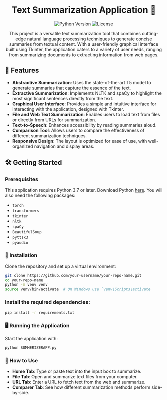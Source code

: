 

<h1 align="center">Text Summarization Application 📝</h1>

<p align="center">
  <img src="https://img.shields.io/badge/python-v3.7+-blue.svg" alt="Python Version">
  <img src="https://img.shields.io/badge/License-MIT-blue.svg" alt="License">
</p>

<p align="center">
This project is a versatile text summarization tool that combines cutting-edge natural language processing techniques to generate concise summaries from textual content. With a user-friendly graphical interface built using Tkinter, the application caters to a variety of user needs, ranging from summarizing documents to extracting information from web pages.
</p>

## 🚀 Features

- **Abstractive Summarization**: Uses the state-of-the-art T5 model to generate summaries that capture the essence of the text.
- **Extractive Summarization**: Implements NLTK and spaCy to highlight the most significant sentences directly from the text.
- **Graphical User Interface**: Provides a simple and intuitive interface for interacting with the application, designed with Tkinter.
- **File and Web Text Summarization**: Enables users to load text from files or directly from URLs for summarization.
- **Text-to-Speech**: Enhances accessibility by reading summaries aloud.
- **Comparison Tool**: Allows users to compare the effectiveness of different summarization techniques.
- **Responsive Design**: The layout is optimized for ease of use, with well-organized navigation and display areas.

## 🛠 Getting Started

### Prerequisites

This application requires Python 3.7 or later. Download Python [here](https://www.python.org/downloads/). You will also need the following packages:

- `torch`
- `transformers`
- `tkinter`
- `nltk`
- `spaCy`
- `BeautifulSoup`
- `pyttsx3`
- `pyaudio`

### 🔧 Installation

Clone the repository and set up a virtual environment:

```bash
git clone https://github.com/your-username/your-repo-name.git
cd your-repo-name
python -m venv venv
source venv/bin/activate  # On Windows use `venv\Scripts\activate
```
### Install the required dependencies:
```bash
pip install -r requirements.txt
```

### 🖥️ Running the Application

Start the application with:

```bash
python SUMMERIZERAPP.py
```

### 📘 How to Use
- **Home Tab**: Type or paste text into the input box to summarize.
- **File Tab**: Open and summarize text files from your computer.
- **URL Tab**: Enter a URL to fetch text from the web and summarize.
- **Comparer Tab**: See how different summarization methods perform side-by-side.

